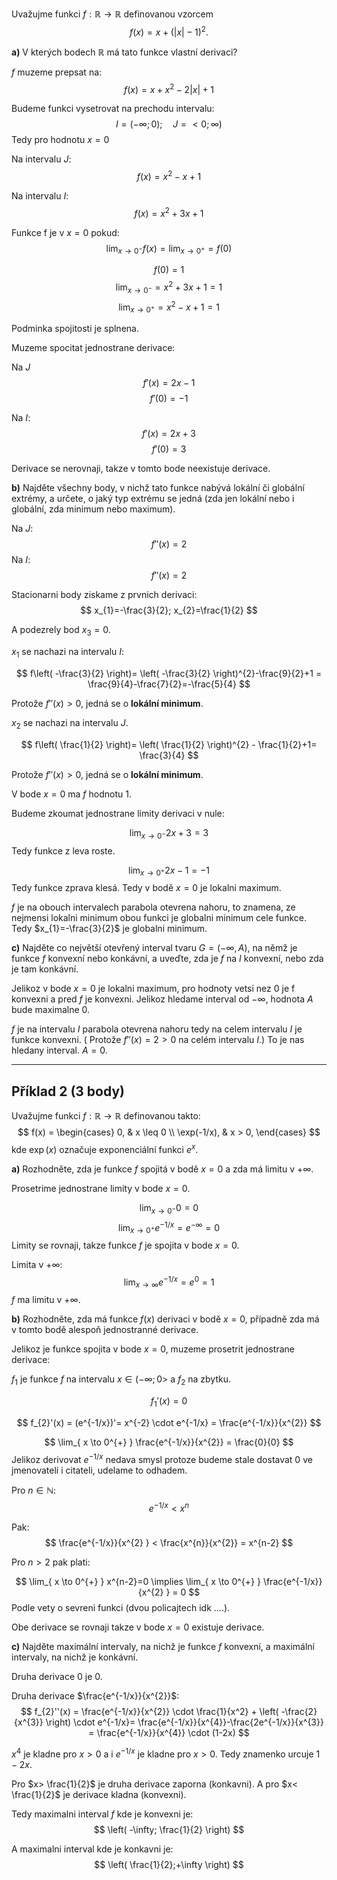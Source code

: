 
Uvažujme funkci $f : \mathbb{R} \to \mathbb{R}$ definovanou vzorcem  
$$
f(x) = x + (|x| - 1)^2.
$$

**a)** V kterých bodech $\mathbb{R}$ má tato funkce vlastní derivaci?


$f$ muzeme prepsat na:
$$
f(x) = x + x^2 -2\left| x \right| +1
$$

Budeme funkci vysetrovat na prechodu  intervalu:
$$
I = (-\infty ;0); \quad J= <0;\infty)
$$
Tedy pro hodnotu $x=0$

Na intervalu $J$:
$$
f(x) = x^2 -x +1
$$

Na intervalu $I$:
$$
f(x) = x^2 +3x +1
$$

Funkce f je v $x=0$ pokud:
$$
\lim_{ x \to 0^{-} } f(x)=\lim_{ x \to 0^{+} } =f(0)
$$

$$
f(0) = 1
$$
$$
\lim_{ x \to 0^{-} } = x^2+3x+1= 1
$$
$$
\lim_{ x \to 0^{+} } = x^2-x+1=1
$$

Podminka spojitosti je splnena.

Muzeme spocitat jednostrane derivace:

Na $J$
$$
f'(x) = 2x-1 
$$
$$
f'(0)=-1
$$

Na $I$:
$$
f'(x) = 2x+3
$$
$$
f'(0) = 3
$$

Derivace se nerovnaji, takze v tomto bode neexistuje derivace.


**b)** Najděte všechny body, v nichž tato funkce nabývá lokální či globální extrémy, a určete, o jaký typ extrému se jedná (zda jen lokální nebo i globální, zda minimum nebo maximum).



Na $J$:
$$
f''(x) = 2
$$
Na $I$:
$$
f''(x) = 2
$$

Stacionarni body ziskame z prvnich derivaci:
$$
x_{1}=-\frac{3}{2}; x_{2}=\frac{1}{2}
$$

A podezrely bod $x_{3}=0$.


$x_{1}$ se nachazi na intervalu $I$:

$$
f\left( -\frac{3}{2} \right)= \left( -\frac{3}{2} \right)^{2}-\frac{9}{2}+1 = \frac{9}{4}-\frac{7}{2}=-\frac{5}{4}
$$

Protože $f''(x) > 0$, jedná se o **lokální minimum**.



$x_{2}$ se nachazi na intervalu $J$.


$$ f\left( \frac{1}{2} \right)= \left( \frac{1}{2} \right)^{2} - \frac{1}{2}+1= \frac{3}{4} $$

Protože $f''(x) > 0$, jedná se o **lokální minimum**.


V bode $x=0$ ma $f$ hodnotu $1$. 


Budeme zkoumat jednostrane limity derivaci v nule:

$$
\lim_{ x \to 0^{-} } 2x+3= 3
$$
Tedy funkce z leva roste.

$$
\lim_{ x \to 0^{+} } 2x-1 = -1
$$
Tedy funkce zprava klesá. Tedy v bodě $x=0$ je lokalni maximum.

$f$ je na obouch intervalech parabola otevrena nahoru, to znamena, ze nejmensi lokalni minimum obou funkci je globalni minimum cele funkce. Tedy $x_{1}=-\frac{3}{2}$ je globalni minimum.




**c)** Najděte co největší otevřený interval tvaru $G = (-\infty, A)$, na němž je funkce $f$ konvexní nebo konkávní, a uveďte, zda je $f$ na $I$ konvexní, nebo zda je tam konkávní.



Jelikoz v bode $x=0$ je lokalni maximum, pro hodnoty vetsi nez $0$ je f konvexni a pred $f$ je konvexni. Jelikoz hledame interval od $-\infty$, hodnota $A$ bude maximalne $0$. 

$f$ je na intervalu $I$ parabola otevrena nahoru tedy na celem intervalu $I$ je funkce konvexni. ( Protože $f''(x) = 2 > 0$ na celém intervalu $I$.) To je nas hledany interval. $A = 0$.

---

## Příklad 2 (3 body)

Uvažujme funkci $f : \mathbb{R} \to \mathbb{R}$ definovanou takto:
$$
f(x) = 
\begin{cases}
0, & x \leq 0 \\
\exp(-1/x), & x > 0,
\end{cases}
$$
kde $\exp(x)$ označuje exponenciální funkci $e^x$.

**a)** Rozhodněte, zda je funkce $f$ spojitá v bodě $x = 0$ a zda má limitu v $+\infty$.

Prosetrime jednostrane limity v bode $x=0$.

$$
\lim_{ x \to 0^{-} } 0=0
$$
$$
\lim_{ x \to 0^{+} } e^{-1/x} = e^{-\infty} = 0
$$
Limity se rovnaji, takze funkce $f$ je spojita v bode $x=0$.

Limita v $+\infty$:
$$
\lim_{ x \to \infty } e^{-1/x}=e^{0}=1
$$
$f$ ma limitu v $+\infty$.

**b)** Rozhodněte, zda má funkce $f(x)$ derivaci v bodě $x = 0$, případně zda má v tomto bodě alespoň jednostranné derivace.

Jelikoz je funkce spojita v bode $x=0$, muzeme prosetrit jednostrane derivace:

$f_{1}$ je funkce $f$ na intervalu $x \in (-\infty;0>$ a $f_{2}$ na zbytku.

$$
f_{1}'(x)=0
$$

$$
f_{2}'(x) = (e^{-1/x})'= x^{-2} \cdot e^{-1/x} = \frac{e^{-1/x}}{x^{2}}
$$

$$
\lim_{ x \to 0^{+} } \frac{e^{-1/x}}{x^{2}} = \frac{0}{0}
$$
Jelikoz derivovat $e^{-1/x}$ nedava smysl protoze budeme stale dostavat 0 ve jmenovateli i citateli, udelame to odhadem. 

Pro $n \in \mathbb{N}$:
$$
e^{-1/x} < x^n
$$

Pak:
$$
\frac{e^{-1/x}}{x^{2} } < \frac{x^{n}}{x^{2}} = x^{n-2}
$$

Pro $n > 2$ pak plati:

$$
\lim_{ x \to 0^{+} } x^{n-2}=0 \implies \lim_{ x \to 0^{+} } \frac{e^{-1/x}}{x^{2} } = 0
$$
Podle vety o sevreni funkci (dvou policajtech idk ....).

Obe derivace se rovnaji takze v bode $x=0$ existuje derivace.

**c)** Najděte maximální intervaly, na nichž je funkce $f$ konvexní, a maximální intervaly, na nichž je konkávní.

Druha derivace $0$ je $0$.

Druha derivace $\frac{e^{-1/x}}{x^{2}}$:
$$
f_{2}''(x) = \frac{e^{-1/x}}{x^{2}} \cdot \frac{1}{x^2} + \left( -\frac{2}{x^{3}} \right) \cdot e^{-1/x}= \frac{e^{-1/x}}{x^{4}}-\frac{2e^{-1/x}}{x^{3}} =  \frac{e^{-1/x}}{x^{4}} \cdot (1-2x)
$$

$x^{4}$ je kladne pro $x>0$ a i $e^{-1/x}$ je kladne pro $x>0$. Tedy znamenko urcuje $1-2x$.

Pro $x> \frac{1}{2}$ je druha derivace zaporna (konkavni). A pro $x< \frac{1}{2}$ je derivace kladna (konvexni).

Tedy maximalni interval $f$ kde je konvexni je:
$$
\left( -\infty; \frac{1}{2} \right)
$$

A maximalni interval kde je konkavni je:
$$
\left( \frac{1}{2};+\infty \right)
$$